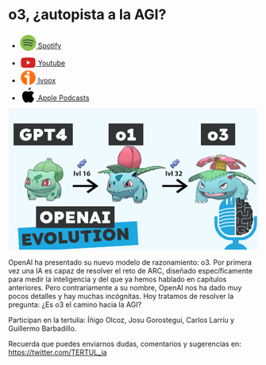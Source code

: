 # o3, ¿autopista a la AGI?

- [<img src="../../res/spotify-icon-256.webp" alt="spotify_logo" width="32" style="position: relative; top: 5px;"> Spotify](https://open.spotify.com/episode/0yT1NDoiwGKqJcL9ALwPWi?si=1-q0O0-JQwOoj4uXvXC6PQ)
- [<img src="../../res/youtube-icon-256.png" alt="youtube_logo" width="32" style="position: relative; top: 10px;"> Youtube](https://youtu.be/CTRCHN8aI70)
- [<img src="../../res/ivoox-icon-256.webp" alt="ivoox_logo" width="32" style="position: relative; top: 5px;"> Ivoox](https://go.ivoox.com/rf/137178656)
- [<img src="../../res/apple-icon-256.webp" alt="apple_logo" width="32" style="position: relative; top: 5px;"> Apple Podcasts](https://podcasts.apple.com/us/podcast/o3-autopista-a-la-agi/id1669083682?i=1000681441827)

![o3](res/2024-12-23-17-46-11.png)

OpenAI ha presentado su nuevo modelo de razonamiento: o3. Por primera vez una IA es capaz de resolver el reto de ARC, diseñado específicamente para medir la inteligencia y del que ya hemos hablado en capítulos anteriores. Pero contrariamente a su nombre, OpenAI nos ha dado muy pocos detalles y hay muchas incógnitas. Hoy tratamos de resolver la pregunta: ¿Es o3 el camino hacia la AGI?

Participan en la tertulia: Íñigo Olcoz, Josu Gorostegui, Carlos Larríu y Guillermo Barbadillo.

Recuerda que puedes enviarnos dudas, comentarios y sugerencias en: <https://twitter.com/TERTUL_ia>